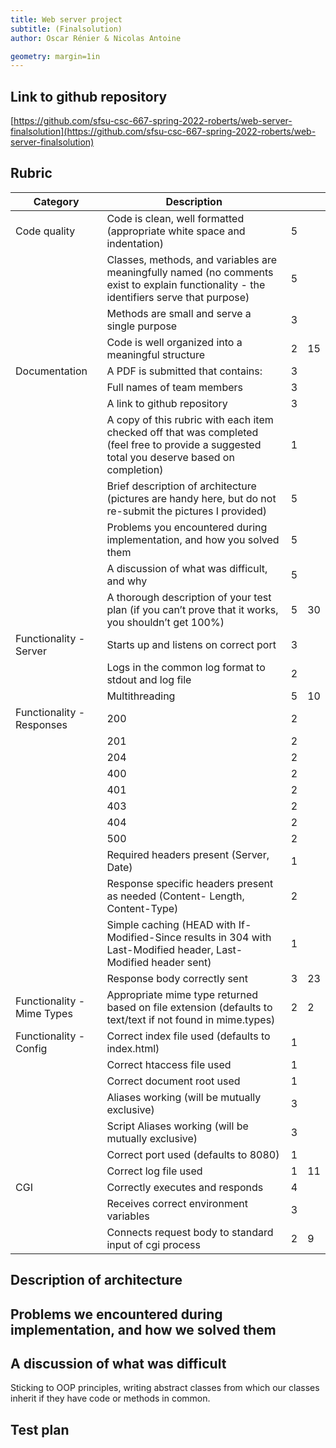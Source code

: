 ```yaml
---
title: Web server project
subtitle: (Finalsolution)
author: Oscar Rénier & Nicolas Antoine

geometry: margin=1in
---
```


## Link to github repository

[https://github.com/sfsu-csc-667-spring-2022-roberts/web-server-finalsolution](https://github.com/sfsu-csc-667-spring-2022-roberts/web-server-finalsolution)

## Rubric

| Category                   | Description                                                                                                                                  |   |    |
|----------------------------|----------------------------------------------------------------------------------------------------------------------------------------------|---|----|
| Code quality               | Code is clean, well formatted (appropriate white space and indentation)                                                                      | 5 |    |
|                            | Classes, methods, and variables are meaningfully named (no comments exist to explain functionality - the identifiers serve that purpose)     | 5 |    |
|                            | Methods are small and serve a single purpose                                                                                                 | 3 |    |
|                            | Code is well organized into a meaningful structure                                                                                           | 2 | 15 |
| Documentation              | A PDF is submitted that contains:                                                                                                            | 3 |    |
|                            | Full names of team members                                                                                                                   | 3 |    |
|                            | A link to github repository                                                                                                                  | 3 |    |
|                            | A copy of this rubric with each item checked off that was completed (feel free to provide a suggested total you deserve based on completion) | 1 |    |
|                            | Brief description of architecture (pictures are handy here, but do not re-submit the pictures I provided)                                    | 5 |    |
|                            | Problems you encountered during implementation, and how you solved them                                                                      | 5 |    |
|                            | A discussion of what was difficult, and why                                                                                                  | 5 |    |
|                            | A thorough description of your test plan (if you can’t prove that it works, you shouldn’t get 100%)                                          | 5 | 30 |
| Functionality - Server     | Starts up and listens on correct port                                                                                                        | 3 |    |
|                            | Logs in the common log format to stdout and log file                                                                                         | 2 |    |
|                            | Multithreading                                                                                                                               | 5 | 10 |
| Functionality - Responses  | 200                                                                                                                                          | 2 |    |
|                            | 201                                                                                                                                          | 2 |    |
|                            | 204                                                                                                                                          | 2 |    |
|                            | 400                                                                                                                                          | 2 |    |
|                            | 401                                                                                                                                          | 2 |    |
|                            | 403                                                                                                                                          | 2 |    |
|                            | 404                                                                                                                                          | 2 |    |
|                            | 500                                                                                                                                          | 2 |    |
|                            | Required headers present (Server, Date)                                                                                                      | 1 |    |
|                            | Response specific headers present as needed (Content- Length, Content-Type)                                                                  | 2 |    |
|                            | Simple caching (HEAD with If-Modified-Since results in 304 with Last-Modified header, Last-Modified header sent)                             | 1 |    |
|                            | Response body correctly sent                                                                                                                 | 3 | 23 |
| Functionality - Mime Types | Appropriate mime type returned based on file extension (defaults to text/text if not found in mime.types)                                    | 2 | 2  |
| Functionality - Config     | Correct index file used (defaults to index.html)                                                                                             | 1 |    |
|                            | Correct htaccess file used                                                                                                                   | 1 |    |
|                            | Correct document root used                                                                                                                   | 1 |    |
|                            | Aliases working (will be mutually exclusive)                                                                                                 | 3 |    |
|                            | Script Aliases working (will be mutually exclusive)                                                                                          | 3 |    |
|                            | Correct port used (defaults to 8080)                                                                                                         | 1 |    |
|                            | Correct log file used                                                                                                                        | 1 | 11 |
| CGI                        | Correctly executes and responds                                                                                                              | 4 |    |
|                            | Receives correct environment variables                                                                                                       | 3 |    |
|                            | Connects request body to standard input of cgi process                                                                                       | 2 | 9  |

## Description of architecture

## Problems we encountered during implementation, and how we solved them

## A discussion of what was difficult

Sticking to OOP principles, writing abstract classes from which our classes
inherit if they have code or methods in common.

## Test plan

